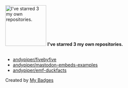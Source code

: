 <img src="https://my-badges.github.io/my-badges/self-star.png" alt="I&apos;ve starred 3 my own repositories." title="I&apos;ve starred 3 my own repositories." width="128">
<strong>I&apos;ve starred 3 my own repositories.</strong>
<br><br>

- <a href="https://github.com/andypiper/fivebyfive">andypiper/fivebyfive</a>
- <a href="https://github.com/andypiper/mastodon-embeds-examples">andypiper/mastodon-embeds-examples</a>
- <a href="https://github.com/andypiper/emf-duckfacts">andypiper/emf-duckfacts</a>


Created by <a href="https://github.com/my-badges/my-badges">My Badges</a>